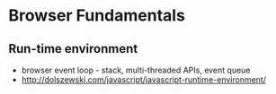 # Browser Fundamentals

## Run-time environment
- browser event loop - stack, multi-threaded APIs, event queue
- http://dolszewski.com/javascript/javascript-runtime-environment/

